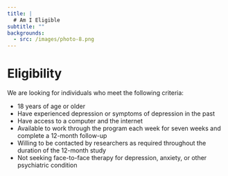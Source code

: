 ```yaml
---
title: |
  # Am I Eligible
subtitle: ""
backgrounds:
  - src: /images/photo-8.png
---
```


# Eligibility

We are looking for individuals who meet the following criteria:

- 18 years of age or older
- Have experienced depression or symptoms of depression in the past
- Have access to a computer and the internet
- Available to work through the program each week for seven weeks and complete a 12-month follow-up
- Willing to be contacted by researchers as required throughout the duration of the 12-month study
- Not seeking face-to-face therapy for depression, anxiety, or other psychiatric condition
